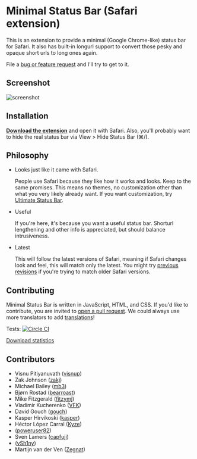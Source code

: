 Minimal Status Bar (Safari extension)
=====================================

This is an extension to provide a minimal (Google Chrome-like) status bar for
Safari. It also has built-in longurl support to convert those pesky and opaque
short urls to long ones again.

File a [bug or feature request][1] and I'll try to get to it.

Screenshot
----------

![screenshot](https://cldup.com/_KsO06MxZt.png)

Installation
------------

**[Download the extension][2]** and open it with Safari. Also, you'll probably want to hide the real status bar via View > Hide Status Bar (⌘/).

Philosophy
----------

 - Looks just like it came with Safari.

   People use Safari because they like how it works and looks. Keep to the same
   promises. This means no themes, no customization other than what you
   very likely already want. If you want customization, try [Ultimate Status
   Bar][3].

 - Useful

   If you're here, it's because you want a useful status bar. Shorturl
   lengthening and other info is appreciated, but should balance
   intrusiveness.

 - Latest

   This will follow the latest versions of Safari, meaning if Safari changes
   look and feel, this will match only the latest. You might try [previous revisions][4]
   if you're trying to match older Safari versions.

Contributing
------------

Minimal Status Bar is written in JavaScript, HTML, and CSS. If you'd like to
contribute, you are invited to [open a pull request][5]. We could always use
more translators to add [translations][6]!

Tests: [![Circle CI](https://circleci.com/gh/visnup/Minimal-Status-Bar.svg?style=svg&circle-token=0f6d76e639b4f584ec551ae593abd713c6c669a9)](https://circleci.com/gh/visnup/Minimal-Status-Bar)

[Download statistics](http://visnup.github.io/Minimal-Status-Bar/downloads)

Contributors
------------

 - Visnu Pitiyanuvath ([visnup](https://github.com/visnup))
 - Zak Johnson ([zakj](https://github.com/zakj))
 - Michael Bailey ([mb3](https://github.com/mb3))
 - Bjørn Rostad ([bearroast](https://github.com/bearroast))
 - Mike Fitzgerald ([fitzymj](https://github.com/fitzymj))
 - Vladimir Kucherenko ([VFK](https://github.com/VFK))
 - David Gouch ([gouch](https://github.com/gouch))
 - Kasper Hirvikoski ([kasper](https://github.com/kasper))
 - Héctor López Carral ([Kyze](https://github.com/Kyze))
 - ([poweruser82](https://github.com/poweruser82))
 - Sven Lamers ([capfuji](https://github.com/capfuji))
 - ([vSh1ny](https://github.com/vSh1ny))
 - Martijn van der Ven ([Zegnat](https://github.com/Zegnat))

[1]: https://github.com/visnup/Minimal-Status-Bar/issues
[2]: https://github.com/visnup/Minimal-Status-Bar/releases/download/v1.17/Minimal-Status-Bar-1.17.safariextz
[3]: http://ultimatestatusbar.com/
[4]: https://github.com/visnup/Minimal-Status-Bar/releases
[5]: https://github.com/visnup/Minimal-Status-Bar/pulls
[6]: https://github.com/visnup/Minimal-Status-Bar/tree/master/locale
